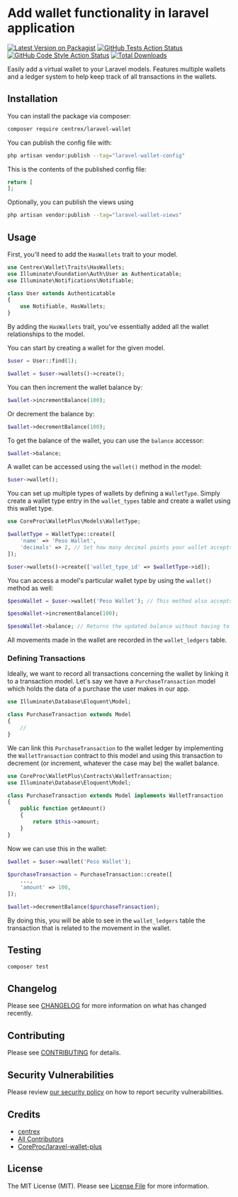 # Add wallet functionality in laravel application

[![Latest Version on Packagist](https://img.shields.io/packagist/v/centrex/laravel-wallet.svg?style=flat-square)](https://packagist.org/packages/centrex/laravel-wallet)
[![GitHub Tests Action Status](https://img.shields.io/github/actions/workflow/status/centrex/laravel-wallet/run-tests.yml?branch=main&label=tests&style=flat-square)](https://github.com/centrex/laravel-wallet/actions?query=workflow%3Arun-tests+branch%3Amain)
[![GitHub Code Style Action Status](https://img.shields.io/github/actions/workflow/status/centrex/laravel-wallet/fix-php-code-style-issues.yml?branch=main&label=code%20style&style=flat-square)](https://github.com/centrex/laravel-wallet/actions?query=workflow%3A"Fix+PHP+code+style+issues"+branch%3Amain)
[![Total Downloads](https://img.shields.io/packagist/dt/centrex/laravel-wallet?style=flat-square)](https://packagist.org/packages/centrex/laravel-wallet)

Easily add a virtual wallet to your Laravel models. Features multiple wallets and a ledger system to help keep track of all transactions in the wallets.

## Installation

You can install the package via composer:

```bash
composer require centrex/laravel-wallet
```

You can publish the config file with:

```bash
php artisan vendor:publish --tag="laravel-wallet-config"
```

This is the contents of the published config file:

```php
return [
];
```

Optionally, you can publish the views using

```bash
php artisan vendor:publish --tag="laravel-wallet-views"
```

## Usage

First, you'll need to add the `HasWallets` trait to your model.

```php
use Centrex\Wallet\Traits\HasWallets;
use Illuminate\Foundation\Auth\User as Authenticatable;
use Illuminate\Notifications\Notifiable;

class User extends Authenticatable
{
    use Notifiable, HasWallets;
}
```

By adding the `HasWallets` trait, you've essentially added all the wallet relationships to the model.

You can start by creating a wallet for the given model.

```php
$user = User::find(1);

$wallet = $user->wallets()->create();
```

You can then increment the wallet balance by:

```php
$wallet->incrementBalance(100);
```

Or decrement the balance by:

```php
$wallet->decrementBalance(100);
```

To get the balance of the wallet, you can use the `balance` accessor:

```php
$wallet->balance;
```

A wallet can be accessed using the `wallet()` method in the model:

```php
$user->wallet();
```

You can set up multiple types of wallets by defining a `WalletType`. Simply create a wallet type entry in the 
`wallet_types` table and create a wallet using this wallet type.

```php
use CoreProc\WalletPlus\Models\WalletType;

$walletType = WalletType::create([
    'name' => 'Peso Wallet',
    'decimals' => 2, // Set how many decimal points your wallet accepts here. Defaults to 0.
]);

$user->wallets()->create(['wallet_type_id' => $walletType->id]);
```

You can access a model's particular wallet type by using the `wallet()` method as well:

```php
$pesoWallet = $user->wallet('Peso Wallet'); // This method also accepts the ID of the wallet type as a parameter

$pesoWallet->incrementBalance(100);

$pesoWallet->balance; // Returns the updated balance without having to refresh the model.
```

All movements made in the wallet are recorded in the `wallet_ledgers` table.

### Defining Transactions

Ideally, we want to record all transactions concerning the wallet by linking it to a transaction model. Let's say we
have a `PurchaseTransaction` model which holds the data of a purchase the user makes in our app.

```php
use Illuminate\Database\Eloquent\Model;

class PurchaseTransaction extends Model
{
    //
}
```

We can link this `PurchaseTransaction` to the wallet ledger by implementing the `WalletTransaction` contract to this 
model and using this transaction to decrement (or increment, whatever the case may be) the wallet balance.

```php
use CoreProc\WalletPlus\Contracts\WalletTransaction;
use Illuminate\Database\Eloquent\Model;

class PurchaseTransaction extends Model implements WalletTransaction
{
    public function getAmount() 
    {
        return $this->amount;
    }
}
```

Now we can use this in the wallet:

```php
$wallet = $user->wallet('Peso Wallet');

$purchaseTransaction = PurchaseTransaction::create([
    ...,
    'amount' => 100,
]);

$wallet->decrementBalance($purchaseTransaction);
```

By doing this, you will be able to see in the `wallet_ledgers` table the transaction that is related to the movement
in the wallet.

## Testing

```bash
composer test
```

## Changelog

Please see [CHANGELOG](CHANGELOG.md) for more information on what has changed recently.

## Contributing

Please see [CONTRIBUTING](CONTRIBUTING.md) for details.

## Security Vulnerabilities

Please review [our security policy](../../security/policy) on how to report security vulnerabilities.

## Credits

- [centrex](https://github.com/centrex)
- [All Contributors](../../contributors)
- [CoreProc/laravel-wallet-plus](https://github.com/CoreProc/laravel-wallet-plus)

## License

The MIT License (MIT). Please see [License File](LICENSE.md) for more information.
